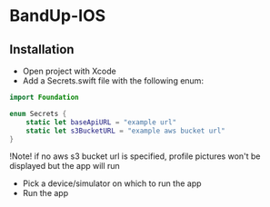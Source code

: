 # BandUp-IOS
## Installation
- Open project with Xcode
- Add a Secrets.swift file with the following enum:
```swift
import Foundation

enum Secrets {
    static let baseApiURL = "example url"
    static let s3BucketURL = "example aws bucket url"
}
```
!Note! if no aws s3 bucket url is specified, profile pictures won't be displayed but the app will run
- Pick a device/simulator on which to run the app
- Run the app
